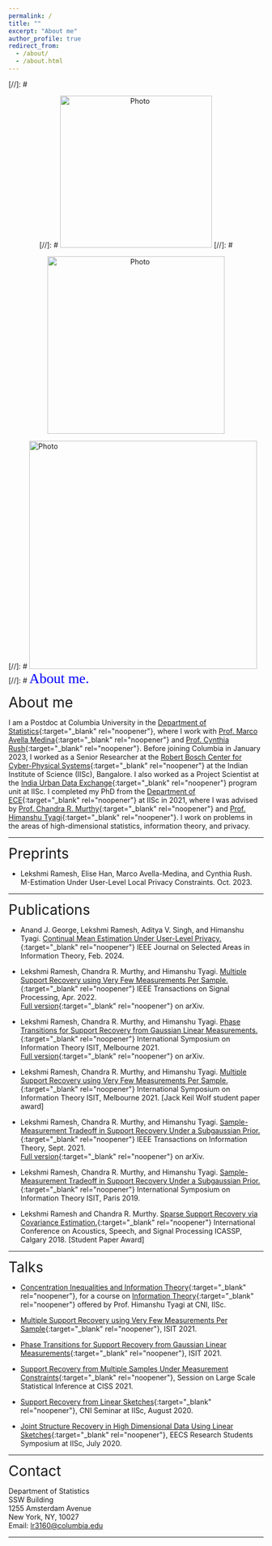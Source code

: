 ```yaml
---
permalink: /
title: ""
excerpt: "About me"
author_profile: true
redirect_from: 
  - /about/
  - /about.html
---
```


[//]: #<p align="center">
[//]: # <img src="https://lekshmi-ramesh.github.io/files/lr_img.jpg?raw=true" alt="Photo" style="width: 300px;"/> 
[//]: #</p>

<p align="center">
<img src="https://lekshmi-ramesh.github.io/files/PIC2.jpeg?raw=true" alt="Photo" style="width: 350px;"/> 
</p>

[//]: # <img src="https://lekshmi-ramesh.github.io/files/lr_img.jpg?raw=true" alt="Photo" style="width: 450px;"/> 
[//]: # <span style="color:blue; font-family:Georgia; font-size:2em;">About me.</span>

<span style="font-size:2em;">About me</span>

I am a Postdoc at Columbia University in the [Department of Statistics](https://stat.columbia.edu/){:target="_blank" rel="noopener"}, where I work with [Prof. Marco Avella Medina](https://sites.google.com/site/marcoavellamedina/home){:target="_blank" rel="noopener"} and [Prof. Cynthia Rush](http://www.columbia.edu/~cgr2130/){:target="_blank" rel="noopener"}.
Before joining Columbia in January 2023, I worked as a Senior Researcher at the [Robert Bosch Center for Cyber-Physical Systems](https://cps.iisc.ac.in/){:target="_blank" rel="noopener"} at the Indian Institute of Science (IISc), Bangalore.
I also worked as a Project Scientist at the [India Urban Data Exchange](https://iudx.org.in/){:target="_blank" rel="noopener"} program unit at IISc.
I completed my PhD from the [Department of ECE](https://ece.iisc.ac.in/){:target="_blank" rel="noopener"} at IISc in 2021, where I was advised by [Prof. Chandra R. Murthy](https://ece.iisc.ac.in/~cmurthy/doku.php){:target="_blank" rel="noopener"} and [Prof. Himanshu Tyagi](https://ece.iisc.ac.in/~htyagi/){:target="_blank" rel="noopener"}. I work on problems in the areas of high-dimensional statistics, information theory, and privacy. 

---
<span style="font-size:2em;">Preprints</span>
- Lekshmi Ramesh, Elise Han, Marco Avella-Medina, and Cynthia Rush. M-Estimation Under User-Level Local Privacy Constraints. Oct. 2023.

---
<span style="font-size:2em;">Publications</span>
- Anand J. George, Lekshmi Ramesh, Aditya V. Singh, and Himanshu Tyagi. [Continual Mean Estimation Under User-Level Privacy.](https://ieeexplore.ieee.org/document/10443583){:target="_blank" rel="noopener"} IEEE Journal on Selected Areas in Information Theory, Feb. 2024.
  
- Lekshmi Ramesh, Chandra R. Murthy, and Himanshu Tyagi. [Multiple Support Recovery using Very Few Measurements Per Sample.](https://ieeexplore.ieee.org/document/9762551){:target="_blank" rel="noopener"} IEEE Transactions on Signal Processing, Apr. 2022.
<br/> [Full version](https://arxiv.org/abs/2105.09855){:target="_blank" rel="noopener"} on arXiv.


- Lekshmi Ramesh, Chandra R. Murthy, and Himanshu Tyagi. [Phase Transitions for Support Recovery from Gaussian Linear Measurements.](https://ieeexplore.ieee.org/document/9518252){:target="_blank" rel="noopener"} International Symposium on Information Theory ISIT, Melbourne 2021. <br /> [Full version](https://arxiv.org/abs/2102.00235){:target="_blank" rel="noopener"} on arXiv.

 
- Lekshmi Ramesh, Chandra R. Murthy, and Himanshu Tyagi. [Multiple Support Recovery using Very Few Measurements Per Sample.](https://ieeexplore.ieee.org/document/9518281){:target="_blank" rel="noopener"} International Symposium on Information Theory ISIT, Melbourne 2021. [Jack Keil Wolf student paper award]

- Lekshmi Ramesh, Chandra R. Murthy, and Himanshu Tyagi. [Sample-Measurement Tradeoff in Support Recovery Under a Subgaussian Prior.](https://ieeexplore.ieee.org/document/9535461){:target="_blank" rel="noopener"} IEEE Transactions on Information Theory, Sept. 2021. <br/> [Full version](https://arxiv.org/abs/1912.11247){:target="_blank" rel="noopener"} on arXiv.

- Lekshmi Ramesh, Chandra R. Murthy, and Himanshu Tyagi. [Sample-Measurement Tradeoff in Support Recovery Under a Subgaussian Prior.](https://ieeexplore.ieee.org/document/8849704){:target="_blank" rel="noopener"} International Symposium on Information Theory ISIT, Paris 2019. 

- Lekshmi Ramesh and Chandra R. Murthy. [Sparse Support Recovery via Covariance Estimation.](https://ieeexplore.ieee.org/document/8462509){:target="_blank" rel="noopener"} International Conference on Acoustics, Speech, and Signal Processing ICASSP, Calgary 2018. [Student Paper Award]

---
<span style="font-size:2em;">Talks</span>
- [Concentration Inequalities and Information Theory](https://www.youtube.com/watch?v=wOfTC0yzTxo){:target="_blank" rel="noopener"}, for a course on [Information Theory](https://cni.iisc.ac.in/courses/){:target="_blank" rel="noopener"} offered by Prof. Himanshu Tyagi at CNI, IISc.

- [Multiple Support Recovery using Very Few Measurements Per Sample](https://drive.google.com/file/d/1uo9aIq-xw05xfinJaKUsJW62A_VLglSJ/view?usp=sharing){:target="_blank" rel="noopener"}, ISIT 2021.

- [Phase Transitions for Support Recovery from Gaussian Linear Measurements](https://drive.google.com/file/d/1_tM7hrMBbpsu6WWn6Ycp88Pn2nyUCYxw/view?usp=sharing){:target="_blank" rel="noopener"}, ISIT 2021.

- [Support Recovery from Multiple Samples Under Measurement Constraints](https://epapers.org/ciss2021/ESR/session_sched_view.php?PHPSESSID=r0n5ogkrll3eblnn08j3fufj64&sched_id=1){:target="_blank" rel="noopener"}, Session on Large Scale Statistical Inference at CISS 2021.

- [Support Recovery from Linear Sketches](https://www.youtube.com/watch?v=jWkCMoET-LA){:target="_blank" rel="noopener"}, CNI Seminar at IISc, August 2020.

- [Joint Structure Recovery in High Dimensional Data Using Linear Sketches](https://eecs.iisc.ac.in/EECS2020/){:target="_blank" rel="noopener"}, EECS Research Students Symposium at IISc, July 2020.

---
<span style="font-size:2em;">Contact</span>

Department of Statistics<br/>
SSW Building<br/>
1255 Amsterdam Avenue<br/>
New York, NY, 10027<br/>
Email: lr3160@columbia.edu<br/>

---

<br/><br/><br/><br/>

<script type="text/javascript">
    var date = new Date(),
    year = date.getFullYear(),
    open = '<p style="text-align: center; font-size: 75%;">',
    copy = 'Copyright &copy; ' + year + ' Lekshmi Ramesh.',
    close = '</p>',
    html = open + copy + close;
    document.write(html);
 </script>

